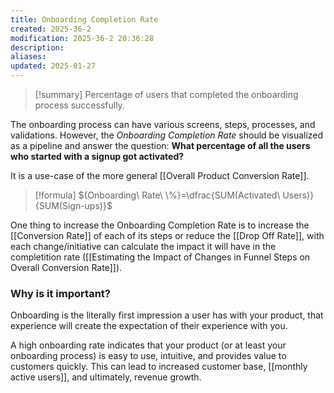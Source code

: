 ```yaml
---
title: Onboarding Completion Rate
created: 2025-36-2
modification: 2025-36-2 20:36:28
description: 
aliases: 
updated: 2025-01-27
---
```

>[!summary]
> Percentage of users that completed the onboarding process successfully.

The onboarding process can have various screens, steps, processes, and validations. However, the *Onboarding Completion Rate* should be visualized as a pipeline and answer the question: **What percentage of all the users who started with a signup got activated?**

It is a use-case of the more general [[Overall Product Conversion Rate]].

> [!formula] 
> ${Onboarding\ Rate\ \%}=\dfrac{SUM(Activated\ Users)}{SUM(Sign-ups)}$

One thing to increase the Onboarding Completion Rate is to increase the [[Conversion Rate]] of each of its steps or reduce the [[Drop Off Rate]], with each change/initiative can calculate the impact it will have in the completition rate ([[Estimating the Impact of Changes in Funnel Steps on Overall Conversion Rate]]).

### Why is it important?

Onboarding is the literally first impression a user has with your product, that experience will create the expectation of their experience with you.

A high onboarding rate indicates that your product (or at least your onboarding process) is easy to use, intuitive, and provides value to customers quickly. This can lead to increased customer base, [[monthly active users]], and ultimately, revenue growth.